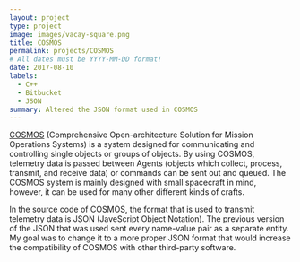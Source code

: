 ```yaml
---
layout: project
type: project
image: images/vacay-square.png
title: COSMOS
permalink: projects/COSMOS
# All dates must be YYYY-MM-DD format!
date: 2017-08-10
labels:
  - C++
  - Bitbucket
  - JSON
summary: Altered the JSON format used in COSMOS
---
```


[COSMOS](http://http://cosmos-project.org/) (Comprehensive Open-architecture Solution for Mission Operations Systems) is a system designed for communicating and controlling single objects or groups of objects.  By using COSMOS, telemetry data is passed between Agents (objects which collect, process, transmit, and receive data) or commands can be sent out and queued.  The COSMOS system is mainly designed with small spacecraft in mind, however, it can be used for many other different kinds of crafts.  

In the source code of COSMOS, the format that is used to transmit telemetry data is JSON (JaveScript Object Notation).  The previous version of the JSON that was used sent every name-value pair as a separate entity.  My goal was to change it to a more proper JSON format that would increase the compatibility of COSMOS with other third-party software.  
 
